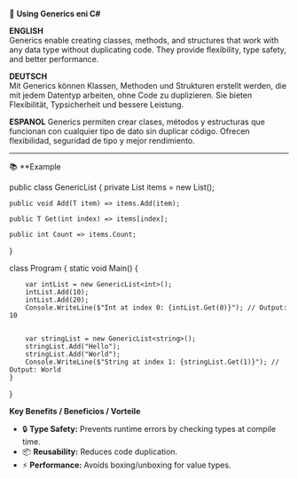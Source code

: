 📜 **Using Generics eni C#**  

**ENGLISH**  
Generics enable creating classes, methods, and structures that work with any data type without duplicating code. They provide flexibility, type safety, and better performance.  

**DEUTSCH**  
Mit Generics können Klassen, Methoden und Strukturen erstellt werden, die mit jedem Datentyp arbeiten, ohne Code zu duplizieren. Sie bieten Flexibilität, Typsicherheit und bessere Leistung.  

**ESPANOL**
Generics permiten crear clases, métodos y estructuras que funcionan con cualquier tipo de dato sin duplicar código. Ofrecen flexibilidad, seguridad de tipo y mejor rendimiento.  

---

📚 **Example


public class GenericList<T>
{
    private List<T> items = new List<T>();

    public void Add(T item) => items.Add(item);

    public T Get(int index) => items[index];

    public int Count => items.Count;
}

class Program
{
    static void Main()
    {
        
        var intList = new GenericList<int>();
        intList.Add(10);
        intList.Add(20);
        Console.WriteLine($"Int at index 0: {intList.Get(0)}"); // Output: 10
        
       
        var stringList = new GenericList<string>();
        stringList.Add("Hello");
        stringList.Add("World");
        Console.WriteLine($"String at index 1: {stringList.Get(1)}"); // Output: World
    }
}


**Key Benefits / Beneficios / Vorteile**  
- 🔒 **Type Safety:** Prevents runtime errors by checking types at compile time.  
- 📦 **Reusability:** Reduces code duplication.  
- ⚡ **Performance:** Avoids boxing/unboxing for value types.  
